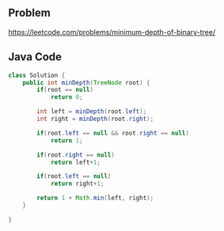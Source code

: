 ## Problem
https://leetcode.com/problems/minimum-depth-of-binary-tree/
## Java Code

```java
class Solution {
    public int minDepth(TreeNode root) {
        if(root == null)
            return 0;

        int left = minDepth(root.left);
        int right = minDepth(root.right);

        if(root.left == null && root.right == null)
            return 1;

        if(root.right == null)
            return left+1;

        if(root.left == null)
            return right+1;

        return 1 + Math.min(left, right);
    }

}
```